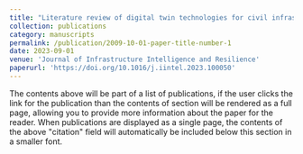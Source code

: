 ```yaml
---
title: "Literature review of digital twin technologies for civil infrastructure"
collection: publications
category: manuscripts
permalink: /publication/2009-10-01-paper-title-number-1
date: 2023-09-01
venue: 'Journal of Infrastructure Intelligence and Resilience'
paperurl: 'https://doi.org/10.1016/j.iintel.2023.100050'
---
```

The contents above will be part of a list of publications, if the user clicks the link for the publication than the contents of section will be rendered as a full page, allowing you to provide more information about the paper for the reader. When publications are displayed as a single page, the contents of the above "citation" field will automatically be included below this section in a smaller font.

